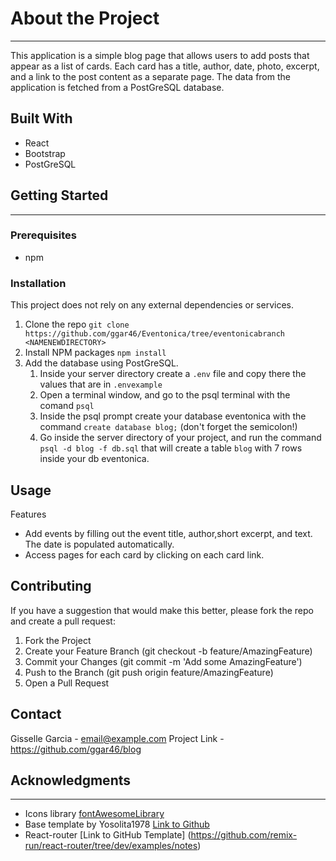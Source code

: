 # About the Project
---
This application is a simple blog page that allows users to add posts that appear as a list of cards. Each card has a title, author, date, photo, excerpt, and a link to the post content as a separate page. The data from the application is fetched from a PostGreSQL database.


## Built With

* React
* Bootstrap
* PostGreSQL

## Getting Started
---


### Prerequisites
* npm

### Installation
This project does not rely on any external dependencies or services.
1. Clone the repo ```git clone https://github.com/ggar46/Eventonica/tree/eventonicabranch <NAMENEWDIRECTORY>```
2. Install NPM packages ```npm install```
3. Add the database using PostGreSQL.
    1. Inside your server directory create a `.env` file and copy there the values that are in `.envexample`
    2. Open a terminal window, and go to the psql terminal with the comand `psql`
    3. Inside the psql prompt create your database eventonica with the command `create database blog;` (don't forget the semicolon!)
    4. Go inside the server directory of your project, and run the command `psql -d blog -f db.sql` that will create a table `blog` with 7 rows inside your db eventonica. 


## Usage

Features
* Add events by filling out the event title, author,short excerpt, and text. The date is populated automatically.
* Access pages for each card by clicking on each card link.


## Contributing

If you have a suggestion that would make this better, please fork the repo and create a pull request:
1. Fork the Project
2. Create your Feature Branch (git checkout -b feature/AmazingFeature)
3. Commit your Changes (git commit -m 'Add some AmazingFeature')
4. Push to the Branch (git push origin feature/AmazingFeature)
5. Open a Pull Request


## Contact

Gisselle Garcia - email@example.com
Project Link - https://github.com/ggar46/blog


## Acknowledgments
---
* Icons library [fontAwesomeLibrary](https://fontawesomeicons.com/heart)
* Base template by Yosolita1978 [Link to Github](https://github.com/Yosolita1978/2023EventonicaTemplate)
* React-router [Link to GitHub Template] (https://github.com/remix-run/react-router/tree/dev/examples/notes)

